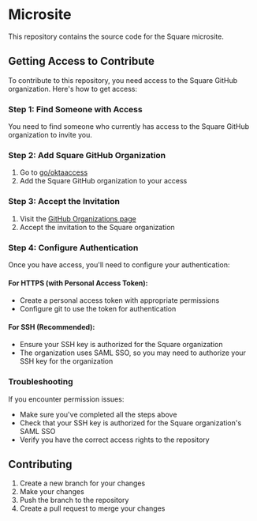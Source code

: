 # Microsite

This repository contains the source code for the Square microsite.

## Getting Access to Contribute

To contribute to this repository, you need access to the Square GitHub organization. Here's how to get access:

### Step 1: Find Someone with Access
You need to find someone who currently has access to the Square GitHub organization to invite you.

### Step 2: Add Square GitHub Organization
1. Go to [go/oktaaccess](https://go/oktaaccess)
2. Add the Square GitHub organization to your access

### Step 3: Accept the Invitation
1. Visit the [GitHub Organizations page](https://github.com/settings/organizations)
2. Accept the invitation to the Square organization

### Step 4: Configure Authentication
Once you have access, you'll need to configure your authentication:

#### For HTTPS (with Personal Access Token):
- Create a personal access token with appropriate permissions
- Configure git to use the token for authentication

#### For SSH (Recommended):
- Ensure your SSH key is authorized for the Square organization
- The organization uses SAML SSO, so you may need to authorize your SSH key for the organization

### Troubleshooting
If you encounter permission issues:
- Make sure you've completed all the steps above
- Check that your SSH key is authorized for the Square organization's SAML SSO
- Verify you have the correct access rights to the repository

## Contributing

1. Create a new branch for your changes
2. Make your changes
3. Push the branch to the repository
4. Create a pull request to merge your changes
